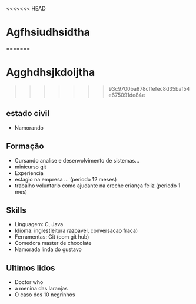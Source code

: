 <<<<<<< HEAD
# Agfhsiudhsidtha  
=======
# Agghdhsjkdoijtha  
>>>>>>> 93c9700ba878cffefec8d35baf54e675091de84e

## estado civil
- Namorando  

## Formação
- Cursando analise e desenvolvimento de sistemas...  
- minicurso git  
- Experiencia  
- estagio na empresa ... (periodo 12 meses)  
- trabalho voluntario como ajudante na creche criança feliz (periodo 1 mes)  

## Skills  
- Linguagem: C, Java  
- Idioma: ingles(leitura razoavel, conversacao fraca)  
- Ferramentas: Git (com git hub)  
- Comedora master de chocolate  
- Namorada linda do gustavo  

## Ultimos lidos  
- Doctor who
- a menina das laranjas  
- O caso dos 10 negrinhos   

